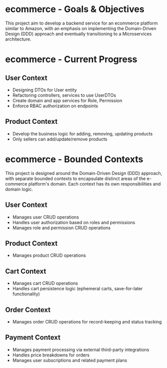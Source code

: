 # ecommerce - Goals & Objectives

This project aim to develop a backend service for an ecommerce platform similar to Amazon, with an emphasis on implementing the Domain-Driven Design (DDD) approach and eventually transitioning to a Microservices architecture.

# ecommerce - Current Progress

## **User Context**
- Designing DTOs for User entity
- Refactoring controllers, services to use UserDTOs
- Create domain and app services for Role, Permission
- Enforce RBAC authorization on endpoints

## **Product Context**
- Develop the business logic for adding, removing, updating products
- Only sellers can add/update/remove products

# ecommerce - Bounded Contexts

This project is designed around the Domain-Driven Design (DDD) approach, with separate bounded contexts to encapsulate distinct areas of the e-commerce platform's domain. Each context has its own responsibilities and domain logic.

## **User Context**
- Manages user CRUD operations
- Handles user authorization based on roles and permissions
- Manages role and permission CRUD operations

## **Product Context**
- Manages product CRUD operations

## **Cart Context**
- Manages cart CRUD operations
- Handles cart persistence logic (ephemeral carts, save-for-later functionality)

## **Order Context**
- Manages order CRUD operations for record-keeping and status tracking

## **Payment Context**
- Manages payment processing via external third-party integrations
- Handles price breakdowns for orders
- Manages user subscriptions and related payment plans
